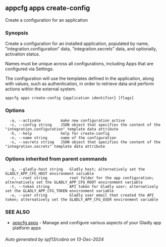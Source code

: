 ## appcfg apps create-config

Create a configuration for an application

### Synopsis


Create a configuration for an installed application, populated by name, "integration.configuration" data,
"integration.secrets" data, and optionally, activation status. 

Names must be unique across all configurations, including Apps that are configured via Settings.

The configuration will use the templates defined in the application, along with values, such as authentication,
in order to retrieve data and perform actions within the external system.


```
appcfg apps create-config {application identifier} [flags]
```

### Options

```
  -a, --activate         make new configuration active
  -c, --config string    JSON object that specifies the content of the "integration.configuration" template data attribute
  -h, --help             help for create-config
  -n, --name string      name of the configuration
  -s, --secrets string   JSON object that specifies the content of the "integration.secrets" template data attribute
```

### Options inherited from parent commands

```
  -g, --gladly-host string   Gladly host; alternatively set the GLADLY_APP_CFG_HOST environment variable
  -r, --root string          root folder for the app configuration; alternatively set the GLADLY_APP_CFG_ROOT environment variable
  -t, --token string         API token for Gladly user; alternatively set the GLADLY_APP_CFG_TOKEN environment variable
  -u, --user string          Gladly user email that created the API token; alternatively set the GLADLY_APP_CFG_USER environment variable
```

### SEE ALSO

* [appcfg apps](appcfg_apps.md)	 - Manage and configure various aspects of your Gladly app platform apps

###### Auto generated by spf13/cobra on 13-Dec-2024
